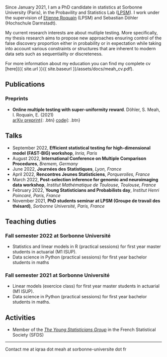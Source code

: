  Since January 2021, I am a PhD candidate in statistics at Sorbonne University (Paris), in the Probavility and Statistics Lab ([LPSM](https://www.lpsm.paris/)). I work under the supervision of [Etienne Roquain](https://etienneroquain-81.webself.net/) (LPSM) and Sebastian Döhler (Hochschule Darmstadt). 

My current research interests are about mutliple testing. More specifically, my thesis research aims to propose new approaches ensuring control of the false discovery proportion either in probability or in expectation while taking into account various constraints or structures that are inherent to modern
data sets such as sequentiality or discreteness. 


For more information about my education you can find my complete cv [here]({{ site.url }}{{ site.baseurl }}/assets/docs/meah_cv.pdf).

## Publications

### Preprints
* __Online multiple testing with super-uniformity reward__. Döhler, S. Meah, I. Roquain, E.  (2021)  
[<i class="fas fa-file-pdf"></i> arXiv preprint](https://arxiv.org/abs/2110.01255){: .btn}  [<i class="fab fa-github"></i> code](https://github.com/iqm15/SUREOMT){: .btn}


## Talks

* September 2022, __Efficient statistical testing for high-dimensional model (FAST-BIG) workshop__, *Inria, Paris*
* August 2022, __International Conference on Multiple Comparison Procedures__, *Bremem, Germany*
* June 2022, __Journées des Statistiques__, *Lyon, France*
* April 2022, __Rencontres Jeunes Statisticiens__, *Porquerolles, France*
* March 2022, __Post-selection inference for genomic and neuroimaging data workshop__, *Institut Mathématique de Toulouse, Toulouse, France*
* February 2022, __Young Statisticians and Probabilists day__, *Institut Henri Poincaré, Paris, France*
* November 2021, __PhD students seminar at LPSM (Groupe de travail des thésard)__, *Sorbonne Université, Paris, France*



## Teaching duties

### Fall semester 2022 at Sorbonne Université
* Statistics and linear models in R (practical sessions) for first year master students in actuarial (M1 ISUP).
* Data science in Python (practical sessions) for first year bachelor students in maths

### Fall semester 2021 at Sorbonne Université
* Linear models (exercice class) for first year master students in actuarial (M1 ISUP).
* Data science in Python (practical sessions) for first year bachelor students in maths.

## Activities
* Member of the *[The Young Statisticians Group](https://www.sfds.asso.fr/fr/jeunes_statisticiens/468-les_jeunes_statisticiens/)* in the French Statistical Society (SFDS)

---
Contact me at iqraa dot meah at sorbonne-universite dot fr
